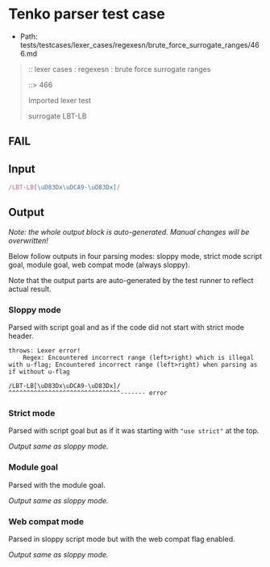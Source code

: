 # Tenko parser test case

- Path: tests/testcases/lexer_cases/regexesn/brute_force_surrogate_ranges/466.md

> :: lexer cases : regexesn : brute force surrogate ranges
>
> ::> 466
>
> Imported lexer test
>
> surrogate LBT-LB

## FAIL

## Input

`````js
/LBT-LB[\uD83Dx\uDCA9-\uD83Dx]/
`````

## Output

_Note: the whole output block is auto-generated. Manual changes will be overwritten!_

Below follow outputs in four parsing modes: sloppy mode, strict mode script goal, module goal, web compat mode (always sloppy).

Note that the output parts are auto-generated by the test runner to reflect actual result.

### Sloppy mode

Parsed with script goal and as if the code did not start with strict mode header.

`````
throws: Lexer error!
    Regex: Encountered incorrect range (left>right) which is illegal with u-flag; Encountered incorrect range (left>right) when parsing as if without u-flag

/LBT-LB[\uD83Dx\uDCA9-\uD83Dx]/
^^^^^^^^^^^^^^^^^^^^^^^^^^^^^^^------- error
`````

### Strict mode

Parsed with script goal but as if it was starting with `"use strict"` at the top.

_Output same as sloppy mode._

### Module goal

Parsed with the module goal.

_Output same as sloppy mode._

### Web compat mode

Parsed in sloppy script mode but with the web compat flag enabled.

_Output same as sloppy mode._
